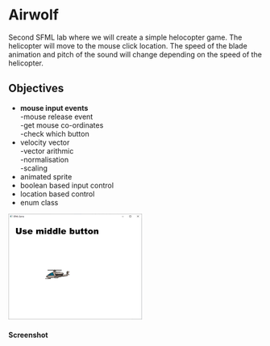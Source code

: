 # Airwolf
Second SFML lab where we will create a simple helocopter game. The helicopter will move to the mouse click location.
The speed of the blade animation and pitch of the sound will change depending on the speed of the helicopter.
## Objectives
+ **mouse input events**
<br>-mouse release event
<br>-get mouse co-ordinates 
<br>-check which button
+ velocity vector
<br>-vector arithmic
<br>-normalisation
<br>-scaling
+ animated sprite
+ boolean based input control
+ location based control
+ enum class
 
![screen](screen.png) 
#### Screenshot


